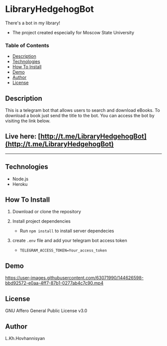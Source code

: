 # LibraryHedgehogBot
There's a bot in my library!
- The project created especially for Moscow State University
### Table of Contents

- [Description](#Description)
- [Technologies](#Technologies)
- [How To Install](#How-To-Install)
- [Demo](#Demo)
- [Author](#Author)
- [License](#License)

## Description

This is a telegram bot that allows users to search and download eBooks. To download a book just send the title to the bot. You can access the bot by visiting the link below. 

## Live here: [http://t.me/LibraryHedgehogBot](http://t.me/LibraryHedgehogBot)

---

## Technologies

- Node.js
- Heroku

## How To Install

1. Download or clone the repository

2. Install project dependencies

    - Run `npm install` to install server dependecies
3. create `.env` file and add your telegram bot access token
    - `TELEGRAM_ACCESS_TOKEN=Your_access_token`  

## Demo
https://user-images.githubusercontent.com/63071990/144626598-bbd92572-e0aa-4ff7-87b1-0277ab4c7c90.mp4

## License

GNU Affero General Public License v3.0

## Author

L.Kh.Hovhannisyan
